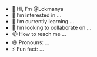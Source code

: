 - 👋 Hi, I’m @Lokmanya 
- 👀 I’m interested in ...
- 🌱 I’m currently learning ...
- 💞️ I’m looking to collaborate on ...
- 📫 How to reach me ...
- 😄 Pronouns: ...
- ⚡ Fun fact: ...

<!---
Lokmanya/Lokmanya is a ✨ special ✨ repository because its `README.md` (this file) appears on your GitHub profile.
You can click the Preview link to take a look at your changes.
--->
